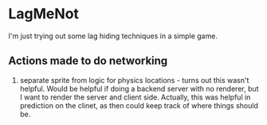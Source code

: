 # LagMeNot
I'm just trying out some lag hiding techniques in a simple game.

## Actions made to do networking
1. separate sprite from logic for physics locations - turns out this wasn't helpful. Would be helpful if
doing a backend server with no renderer, but I want to render the server and client side. Actually, this was helpful in prediction on the clinet, as then could keep track of where things should be.
